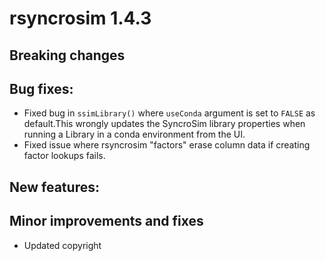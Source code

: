 # rsyncrosim 1.4.3

## Breaking changes

## Bug fixes:

* Fixed bug in `ssimLibrary()` where `useConda` argument is set to `FALSE` as default.This wrongly  updates the SyncroSim library properties when running a Library in a conda environment from the UI.
* Fixed issue where rsyncrosim "factors" erase column data if creating factor lookups fails.

## New features:

## Minor improvements and fixes
* Updated copyright
